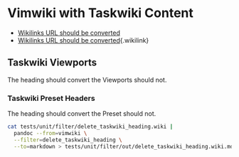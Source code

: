 # Vimwiki with Taskwiki Content

- [Wikilinks URL should be converted](file:URI)
- [Wikilinks URL should be converted](d){.wikilink}

## Taskwiki Viewports

The heading should convert the Viewports should not.

### Taskwiki Preset Headers

The heading should convert the Preset should not.

``` bash
cat tests/unit/filter/delete_taskwiki_heading.wiki |
  pandoc --from=vimwiki \
  --filter=delete_taskwiki_heading \
  --to=markdown > tests/unit/filter/out/delete_taskwiki_heading.wiki.md
```
